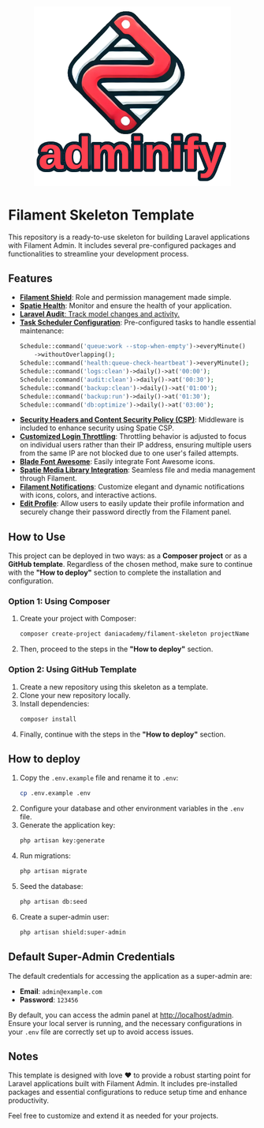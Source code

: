 <p align="center"><img src="https://github.com/daniacademy/filament-skeleton/blob/c21d336b05e91e2ddc0914611d3fbe74555f9f88/public/images/adminify.png" width="400" alt="Adminify Logo"></a></p>

# Filament Skeleton Template

This repository is a ready-to-use skeleton for building Laravel applications with Filament Admin. It includes several pre-configured packages and functionalities to streamline your development process.

## Features

-   <a href="https://github.com/bezhanSalleh/filament-shield" target="_blank">**Filament Shield**</a>: Role and permission management made simple.
-   <a href="https://github.com/spatie/laravel-health" target="_blank">**Spatie Health**</a>: Monitor and ensure the health of your application.
-   <a href="https://laravel-auditing.com/" target="_blank">**Laravel Audit**: Track model changes and activity.
-   <a href="https://laravel.com/docs/11.x/scheduling" target="_blank">**Task Scheduler Configuration**</a>: Pre-configured tasks to handle essential maintenance:
    ```php
    Schedule::command('queue:work --stop-when-empty')->everyMinute()
        ->withoutOverlapping();
    Schedule::command('health:queue-check-heartbeat')->everyMinute();
    Schedule::command('logs:clean')->daily()->at('00:00');
    Schedule::command('audit:clean')->daily()->at('00:30');
    Schedule::command('backup:clean')->daily()->at('01:00');
    Schedule::command('backup:run')->daily()->at('01:30');
    Schedule::command('db:optimize')->daily()->at('03:00');
    ```
-   <a href="https://github.com/spatie/laravel-csp" target="_blank">**Security Headers and Content Security Policy (CSP)**</a>: Middleware is included to enhance security using Spatie CSP.
-   <a href="https://laravel.com/docs/11.x/authentication" target="_blank">**Customized Login Throttling**</a>: Throttling behavior is adjusted to focus on individual users rather than their IP address, ensuring multiple users from the same IP are not blocked due to one user's failed attempts.
-   <a href="https://github.com/owenvoke/blade-fontawesome" target="_blank">**Blade Font Awesome**</a>: Easily integrate Font Awesome icons.
-   <a href="https://filamentphp.com/plugins/filament-spatie-media-library" target="_blank">**Spatie Media Library Integration**</a>: Seamless file and media management through Filament.
-   <a href="https://filamentphp.com/docs/3.x/notifications/installation" target="_blank">**Filament Notifications**</a>: Customize elegant and dynamic notifications with icons, colors, and interactive actions.
-   <a href="https://filamentphp.com/plugins/joaopaulolndev-edit-profile" target="_blank">**Edit Profile**</a>: Allow users to easily update their profile information and securely change their password directly from the Filament panel.

## How to Use

This project can be deployed in two ways: as a **Composer project** or as a **GitHub template**. Regardless of the chosen method, make sure to continue with the **"How to deploy"** section to complete the installation and configuration.

### Option 1: Using Composer

1. Create your project with Composer:
    ```bash
    composer create-project daniacademy/filament-skeleton projectName
    ```
2. Then, proceed to the steps in the **"How to deploy"** section.

### Option 2: Using GitHub Template

1. Create a new repository using this skeleton as a template.
2. Clone your new repository locally.
3. Install dependencies:
    ```bash
    composer install
    ```
4. Finally, continue with the steps in the **"How to deploy"** section.

## How to deploy

1. Copy the `.env.example` file and rename it to `.env`:
    ```bash
    cp .env.example .env
    ```
2. Configure your database and other environment variables in the `.env` file.
3. Generate the application key:
    ```bash
    php artisan key:generate
    ```
4. Run migrations:
    ```bash
    php artisan migrate
    ```
5. Seed the database:
    ```bash
    php artisan db:seed
    ```
6. Create a super-admin user:
    ```bash
    php artisan shield:super-admin
    ```

## Default Super-Admin Credentials

The default credentials for accessing the application as a super-admin are:

-   **Email**: `admin@example.com`
-   **Password**: `123456`

By default, you can access the admin panel at [http://localhost/admin](http://localhost/admin). Ensure your local server is running, and the necessary configurations in your `.env` file are correctly set up to avoid access issues.

## Notes

This template is designed with love ❤️ to provide a robust starting point for Laravel applications built with Filament Admin. It includes pre-installed packages and essential configurations to reduce setup time and enhance productivity.

Feel free to customize and extend it as needed for your projects.
